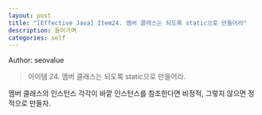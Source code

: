 ```yaml
---
layout: post
title: "[Effective Java] Item24. 멤버 클래스는 되도록 static으로 만들어라"
description: 들어가며
categories: self
---
```


Author: seovalue

> 아이템 24. 멤버 클래스는 되도록 static으로 만들어라.

멤버 클래스의 인스턴스 각각이 바깥 인스턴스를 참조한다면 비정적, 그렇지 않으면 정적으로 만들자. 

